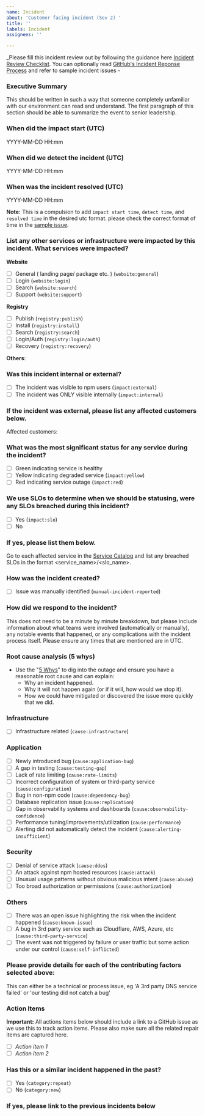 ```yaml
---
name: Incident
about: 'Customer facing incident (Sev 2) '
title: ''
labels: Incident
assignees: ''

---
```


<!--
    :warning: This template was generated by rendering incident.yml in the UI. This is a workaround until templates can be used in the API.
    Please do not manually update this template. If needed, regenerate from the UI using the incident.yml template.
!-->
<!-- 
Consider which of the inc-* labels are relevant to apply. This will be helpful in the future when we try to spot patterns and areas for improving our system.

If you need to create a new inc-* label to best describe the incident, bring it up at the next live site review so we can keep the total number of different labels to a minimum.

The labels inc-service-* describe the high level services that were affected (maps roughly to our DataDog SLO Dashboard). The label inc-cause-* describe the cause of the incident (for instance inc-cause-many-requests of inc-cause-bug).
-->

_Please fill this incident review out by following the guidance here [Incident Review Checklist](https://github.com/github/availability/blob/master/guides/incident-review-checklist.md). You can optionally read [GitHub's Incident Reponse Process](https://thehub.github.com/epd/engineering/incident-response/incident-response-process/) and refer to sample incident issues - 


### Executive Summary

This should be written in such a way that someone completely unfamiliar with our environment can read and understand. The first paragraph of this section should be able to summarize the event to senior leadership.

### When did the impact start (UTC)

YYYY-MM-DD HH:mm

### When did we detect the incident (UTC)

YYYY-MM-DD HH:mm

### When was the incident resolved (UTC)

YYYY-MM-DD HH:mm

**Note:** This is a compulsion to add `impact start time`, `detect time`, and `resolved time` in the desired utc format. please check the correct format of time in the [sample issue](https://github.com/github/npm/issues/7082).

###  List any other services or infrastructure were impacted by this incident. What services were impacted?

**Website**
- [ ] General ( landing page/ package etc. ) (`website:general`)
- [ ] Login (`website:login`)
- [ ] Search (`website:search`)
- [ ] Support (`website:support`)

**Registry** 
- [ ] Publish (`registry:publish`)
- [ ] Install (`registry:install`)
- [ ] Search (`registry:search`)
- [ ] Login/Auth (`registry:login/auth`)
- [ ] Recovery (`registry:recovery`)

**Others**:

### Was this incident internal or external?

- [ ] The incident was visible to npm users (`impact:external`)
- [ ] The incident was ONLY visible internally (`impact:internal`)

### If the incident was external, please list any affected customers below.

Affected customers:

### What was the most significant status for any service during the incident?

- [ ] Green indicating service is healthy
- [ ] Yellow indicating degraded service (`impact:yellow`)
- [ ] Red indicating service outage (`impact:red`)

### We use SLOs to determine when we should be statusing, were any SLOs breached during this incident?

- [ ] Yes (`impact:slo`)
- [ ] No

### If yes, please list them below.

Go to each affected service in the [Service Catalog]([https://catalog.githubapp.com](https://catalog.githubapp.com/services/npm/slos)) and list any breached SLOs in the format <service_name>/<slo_name>.

### How was the incident created?  

<!-- Automated PagerDuty/ manually identified by customers -->
- [ ] Issue was manually identified (`manual-incident-reported`)

### How did we respond to the incident?

This does not need to be a minute by minute breakdown, but please include information about what teams were involved (automatically or manually), any notable events that happened, or any complications with the incident process itself. Please ensure any times that are mentioned are in UTC.

### Root cause analysis (5 whys) 
- Use the "[5 Whys](https://tulip.co/glossary/five-whys/)" to dig into the outage and ensure you have a reasonable root cause and can explain:
  - Why an incident happened.
  - Why it will not happen again (or if it will, how would we stop it).
  - How we could have mitigated or discovered the issue more quickly that we did.

### Infrastructure

- [ ] Infrastructure related (`cause:infrastructure`)

### Application

- [ ] Newly introduced bug (`cause:application-bug`)
- [ ] A gap in testing (`cause:testing-gap`)
- [ ] Lack of rate limiting (`cause:rate-limits`)
- [ ] Incorrect configuration of system or third-party service (`cause:configuration`)
- [ ] Bug in non-npm code (`cause:dependency-bug`)
- [ ] Database replication issue (`cause:replication`)
- [ ] Gap in observability systems and dashboards (`cause:observability-confidence`)
- [ ] Performance tuning/improvements/utilization (`cause:performance`)
- [ ] Alerting did not automatically detect the incident (`cause:alerting-insufficient`)

### Security

- [ ] Denial of service attack (`cause:ddos`)
- [ ] An attack against npm hosted resources (`cause:attack`)
- [ ] Unusual usage patterns without obvious malicious intent (`cause:abuse`)
- [ ] Too broad authorization or permissions (`cause:authorization`)

### Others

- [ ] There was an open issue highlighting the risk when the incident happened (`cause:known-issue`)
- [ ] A bug in 3rd party service such as Cloudflare, AWS, Azure, etc (`cause:third-party-service`)
- [ ] The event was not triggered by failure or user traffic but some action under our control (`cause:self-inflicted`)

### Please provide details for each of the contributing factors selected above:

This can either be a technical or process issue, eg 'A 3rd party DNS service failed' or 'our testing did not catch a bug'

### Action Items

**Important:** All actions items below should include a link to a GitHub issue as we use this to track action items. Please also make sure all the related repair items are captured here.

- [ ] _Action item 1_
- [ ] _Action item 2_

### Has this or a similar incident happened in the past?

- [ ] Yes (`category:repeat`)
- [ ] No (`category:new`)

### If yes, please link to the previous incidents below
